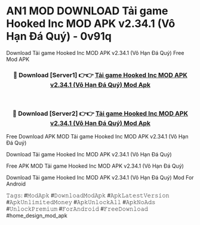 # AN1 MOD DOWNLOAD Tải game Hooked Inc MOD APK v2.34.1 (Vô Hạn Đá Quý) - 0v91q
Download Tải game Hooked Inc MOD APK v2.34.1 (Vô Hạn Đá Quý) Free Mod APK

<div align="center">
<h3>🔴 Download [Server1] 👉👉 <a href="https://apk-comot.site?title=Tải_game_Hooked_Inc_MOD_APK_v2.34.1_(Vô_Hạn_Đá_Quý)">Tải game Hooked Inc MOD APK v2.34.1 (Vô Hạn Đá Quý) Mod Apk</a></h3><br>

<h3>🔴 Download [Server2] 👉👉 <a href="https://apk-comot.site?title=Tải_game_Hooked_Inc_MOD_APK_v2.34.1_(Vô_Hạn_Đá_Quý)">Tải game Hooked Inc MOD APK v2.34.1 (Vô Hạn Đá Quý) Mod Apk</a></h3>
</div>


Free Download APK MOD Tải game Hooked Inc MOD APK v2.34.1 (Vô Hạn Đá Quý)

Download Tải game Hooked Inc MOD APK v2.34.1 (Vô Hạn Đá Quý) 

Free APK MOD Tải game Hooked Inc MOD APK v2.34.1 (Vô Hạn Đá Quý) 

Download Tải game Hooked Inc MOD APK v2.34.1 (Vô Hạn Đá Quý) Mod For Android

𝚃𝚊𝚐𝚜: #𝙼𝚘𝚍𝙰𝚙𝚔 #𝙳𝚘𝚠𝚗𝚕𝚘𝚊𝚍𝙼𝚘𝚍𝙰𝚙𝚔 #𝙰𝚙𝚔𝙻𝚊𝚝𝚎𝚜𝚝𝚅𝚎𝚛𝚜𝚒𝚘𝚗 #𝙰𝚙𝚔𝚄𝚗𝚕𝚒𝚖𝚒𝚝𝚎𝚍𝙼𝚘𝚗𝚎𝚢 #𝙰𝚙𝚔𝚄𝚗𝚕𝚘𝚌𝚔𝙰𝚕𝚕 #𝙰𝚙𝚔𝙽𝚘𝙰𝚍𝚜 #𝚄𝚗𝚕𝚘𝚌𝚔𝙿𝚛𝚎𝚖𝚒𝚞𝚖 #𝙵𝚘𝚛𝙰𝚗𝚍𝚛𝚘𝚒𝚍 #𝙵𝚛𝚎𝚎𝙳𝚘𝚠𝚗𝚕𝚘𝚊𝚍 #home_design_mod_apk